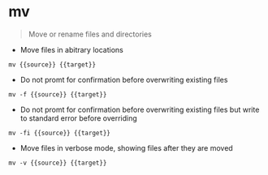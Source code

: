# mv

> Move or rename files and directories

- Move files in abitrary locations

`mv {{source}} {{target}}`

- Do not promt for confirmation before overwriting existing files

`mv -f {{source}} {{target}}`

- Do not promt for confirmation before overwriting existing files but write to standard error before overriding

`mv -fi {{source}} {{target}}`

- Move files in verbose mode, showing files after they are moved

`mv -v {{source}} {{target}}`
